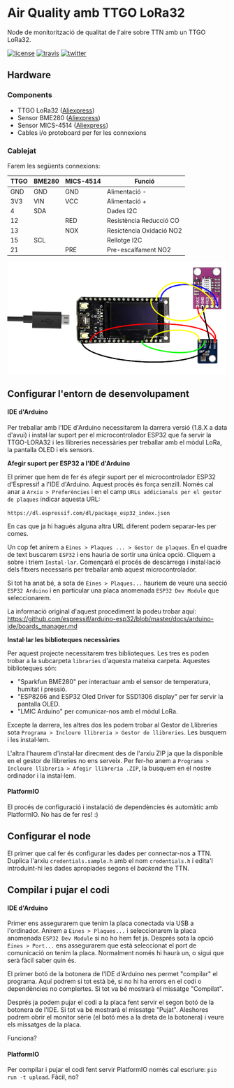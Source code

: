 # Air Quality amb TTGO LoRa32

Node de monitorització de qualitat de l'aire sobre TTN amb un TTGO LoRa32.

[![license](https://img.shields.io/github/license/ttncat/airquality.svg)](LICENSE)
[![travis](https://travis-ci.org/ttncat/airquality.svg?branch=master)](https://travis-ci.org/ttncat/airquality)
[![twitter](https://img.shields.io/twitter/follow/ttncat.svg?style=social)](https://twitter.com/intent/follow?screen_name=ttncat)

## Hardware

### Components

* TTGO LoRa32 ([Aliexpress](https://www.aliexpress.com/item/TTGO-LORA32-868-915Mhz-SX1276-ESP32-Oled-display-Bluetooth-WIFI-Lora/32840222847.html))
* Sensor BME280 ([Aliexpress](https://www.aliexpress.com/item/High-Accuracy-BME280-Digital-Sensor-Temperature-Humidity-Barometric-Pressure-Sensor-Module-GY-BME280-I2C-SPI-1/32672210336.html))
* Sensor MICS-4514 ([Aliexpress](https://www.aliexpress.com/item/CJMCU-4541-MICS-4514-MEMS-Carbon-Monoxide-Nitrogen-Oxygen-Sensor-CO-NO2-H2-NH3-CH4-High/32867246863.html))
* Cables i/o protoboard per fer les connexions

### Cablejat

Farem les següents connexions:

|TTGO|BME280|MICS-4514|Funció|
|---|---|---|---|
|GND|GND|GND|Alimentació -|
|3V3|VIN|VCC|Alimentació +|
|4|SDA||Dades I2C|
|12||RED|Resistència Reducció CO|
|13||NOX|Resictència Oxidació NO2|
|15|SCL||Rellotge I2C|
|21||PRE|Pre-escalfament NO2|

![Cablejat](images/ttgo-lora-bme280-mics.png)

## Configurar l'entorn de desenvolupament

#### IDE d'Arduino

Per treballar amb l'IDE d'Arduino necessitarem la darrera versió (1.8.X a data d'avui) i instal·lar suport per el microcontrolador ESP32 que fa servir la TTGO-LORA32 i les llibreries necessàries per treballar amb el mòdul LoRa, la pantalla OLED i els sensors.

**Afegir suport per ESP32 a l'IDE d'Arduino**

El primer que hem de fer és afegir suport per el microcontrolador ESP32 d'Espressif a l'IDE d'Arduino. Aquest procés és força senzill. Només cal anar a `Arxiu > Preferències` i en el camp `URLs addicionals per el gestor de plaques` indicar aquesta URL:

`https://dl.espressif.com/dl/package_esp32_index.json`

En cas que ja hi hagués alguna altra URL diferent podem separar-les per comes.

Un cop fet anirem a `Eines > Plaques ... > Gestor de plaques`. En el quadre de text buscarem `ESP32` i ens hauria de sortir una única opció. Cliquem a sobre i triem `Instal·lar`. Començarà el procés de descàrrega i instal·lació dels fitxers necessaris per treballar amb aquest microcontrolador.

Si tot ha anat bé, a sota de `Eines > Plaques...` hauriem de veure una secció `ESP32 Arduino` i en particular una placa anomenada `ESP32 Dev Module` que seleccionarem.

La informació original d'aquest procediment la podeu trobar aquí:
https://github.com/espressif/arduino-esp32/blob/master/docs/arduino-ide/boards_manager.md

**Instal·lar les biblioteques necessàries**

Per aquest projecte necessitarem tres biblioteques. Les tres es poden trobar a la subcarpeta `libraries` d'aquesta mateixa carpeta. Aquestes biblioteques són:

* "Sparkfun BME280" per interactuar amb el sensor de temperatura, humitat i pressió.
* "ESP8266 and ESP32 Oled Driver for SSD1306 display" per fer servir la pantalla OLED.
* "LMIC Arduino" per comunicar-nos amb el mòdul LoRa.

Excepte la darrera, les altres dos les podem trobar al Gestor de Llibreries sota `Programa > Incloure llibreria > Gestor de llibreries`. Les busquem i les instal·lem.

L'altra l'haurem d'instal·lar direcment des de l'arxiu ZIP ja que la disponible en el gestor de llibreries no ens serveix. Per fer-ho anem a `Programa > Incloure llibreria > Afegir llibreria .ZIP`, la busquem en el nostre ordinador i la instal·lem.

#### PlatformIO

El procés de configuració i instalació de dependències és automàtic amb PlatformIO. No has de fer res! :)

## Configurar el node

El primer que cal fer és configurar les dades per connectar-nos a TTN. Duplica l'arxiu `credentials.sample.h` amb el nom `credentials.h` i edita'l introduint-hi les dades apropiades segons el *backend* the TTN.

## Compilar i pujar el codi

#### IDE d'Arduino

Primer ens assegurarem que tenim la placa conectada via USB a l'ordinador. Anirem a `Eines > Plaques...` i seleccionarem la placa anomenada `ESP32 Dev Module` si no ho hem fet ja. Després sota la opció `Eines > Port...` ens assegurarem que està seleccionat el port de comunicació on tenim la placa. Normalment només hi haurà un, o sigui que serà fàcil saber quin és.

El primer botó de la botonera de l'IDE d'Arduino nes permet "compilar" el programa. Aquí podrem si tot està bé, si no hi ha errors en el codi o dependències no complertes. Si tot va bé mostrarà el missatge "Compilat".

Després ja podem pujar el codi a la placa fent servir el segon botó de la botonera de l'IDE. Si tot va bé mostrarà el missatge "Pujat". Aleshores podrem obrir el monitor sèrie (el botó més a la dreta de la botonera) i veure els missatges de la placa.

Funciona?

#### PlatformIO

Per compilar i pujar el codi fent servir PlatformIO només cal escriure: `pio run -t upload`. Fàcil, no?
